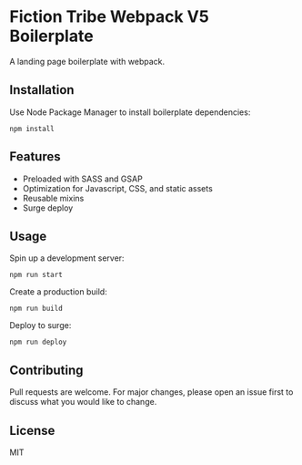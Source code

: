 # Fiction Tribe Webpack V5 Boilerplate

A landing page boilerplate with webpack. <br/>
## Installation

Use Node Package Manager to install boilerplate dependencies:

```
npm install
```

## Features
* Preloaded with SASS and GSAP
* Optimization for Javascript, CSS, and static assets
* Reusable mixins
* Surge deploy

## Usage

Spin up a development server:

```
npm run start
```

Create a production build:

```
npm run build
```

Deploy to surge:

```
npm run deploy
```




## Contributing
Pull requests are welcome. For major changes, please open an issue first to discuss what you would like to change.

## License
MIT